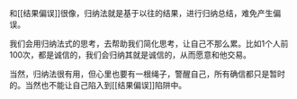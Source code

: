 和[[结果偏误]]很像，归纳法就是基于以往的结果，进行归纳总结，难免产生偏误。

我们会用归纳法式的思考，去帮助我们简化思考，让自己不那么累。比如1个人前100次，都是诚信的，我们会归纳其就是诚信的，从而愿意和他交易。

当然，归纳法很有用，但心里也要有一根绳子，警醒自己，所有确信都只是暂时的。当然也不能让自己陷入到[[结果偏误]]陷阱中。